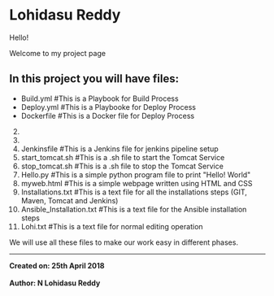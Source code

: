 <H1>Lohidasu Reddy</H1>

Hello!

Welcome to my project page

<h2>In this project you will have files: </h2>

<ul style="list-style-type:disc">
  <li>Build.yml                      #This is a Playbook for Build Process</li>
  <li>Deploy.yml                     #This is a Playbooke for Deploy Process </li>
  <li>Dockerfile                     #This is a Docker file for Deploy Process</li>
</ul>  


2. 
3. 
4. Jenkinsfile                    #This is a Jenkins file for jenkins pipeline setup
5. start_tomcat.sh                #This is a .sh file to start the Tomcat Service
6. stop_tomcat.sh                 #This is a .sh file to stop the Tomcat Service
7. Hello.py                       #This is a simple python program file to print "Hello! World"
8. myweb.html                     #This is a simple webpage written using HTML and CSS
9. Installations.txt              #This is a text file for all the installations steps (GIT, Maven, Tomcat and Jenkins)
10. Ansible_Installation.txt      #This is a text file for the Ansible installation steps
11. Lohi.txt                      #This is a text file for normal editing operation

We will use all these files to make our work easy in different phases.

---------------------------------------------------------------------------------------------------------------------------------------
<b>Created on: 25th April 2018 </b><br>  
<b>Author: N Lohidasu Reddy</b>
